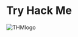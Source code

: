 # Try Hack Me
![THMlogo](https://user-images.githubusercontent.com/98988642/172594080-5d6a77cb-8210-4686-be4c-29561266b803.png)
